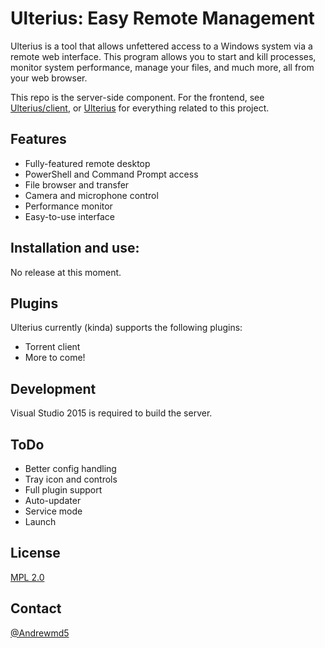 # Ulterius: Easy Remote Management
Ulterius is a tool that allows unfettered access to a Windows system via a remote web interface. This program allows you to start and kill processes, monitor system performance, manage your files, and much more, all from your web browser.

This repo is the server-side component. For the frontend, see [Ulterius/client], or [Ulterius] for everything related to this project.

Features
----
  - Fully-featured remote desktop
  - PowerShell and Command Prompt access
  - File browser and transfer
  - Camera and microphone control
  - Performance monitor
  - Easy-to-use interface

Installation and use:
----
No release at this moment. 

Plugins
----
Ulterius currently (kinda) supports the following plugins:

* Torrent client
* More to come!

Development
----
Visual Studio 2015 is required to build the server.

ToDo
----
 - Better config handling
 - Tray icon and controls
 - Full plugin support
 - Auto-updater
 - Service mode
 - Launch

License
----

[MPL 2.0]

Contact
----
[@Andrewmd5]

   [Ulterius/Client]: <https://github.com/Ulterius/client>
   [Ulterius]: <https://github.com/Ulterius>
   [MPL 2.0]: <https://www.mozilla.org/en-US/MPL/2.0/>
   [@Andrewmd5]: <https://twitter.com/Andrewmd5>
